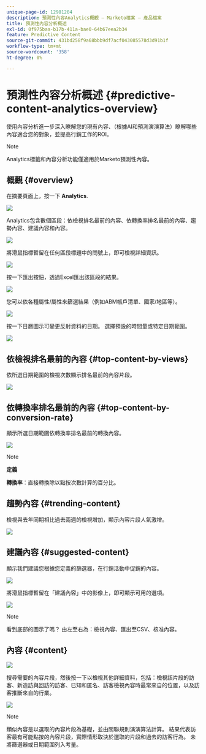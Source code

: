```yaml
---
unique-page-id: 12981204
description: 預測性內容Analytics概觀 — Marketo檔案 — 產品檔案
title: 預測性內容分析概述
exl-id: 0f975baa-b17b-411a-bae0-64b67eea2b34
feature: Predictive Content
source-git-commit: 431bd258f9a68bbb9df7acf043085578d3d91b1f
workflow-type: tm+mt
source-wordcount: '358'
ht-degree: 0%

---
```


# 預測性內容分析概述 {#predictive-content-analytics-overview}

使用內容分析進一步深入瞭解您的現有內容、（根據AI和預測演演算法）瞭解哪些內容適合您的對象，並提高行銷工作的ROI。

>[!NOTE]
>
>Analytics標籤和內容分析功能僅適用於Marketo預測性內容。

## 概觀 {#overview}

在摘要頁面上，按一下 **Analytics**.

![](assets/one.png)

Analytics包含數個區段：依檢視排名最前的內容、依轉換率排名最前的內容、趨勢內容、建議內容和內容。

![](assets/new-2.png)

將滑鼠指標暫留在任何區段標題中的問號上，即可檢視詳細資訊。

![](assets/new-3.png)

按一下匯出按鈕，透過Excel匯出該區段的結果。

![](assets/new-3point5.png)

您可以依各種屬性/屬性來篩選結果（例如ABM帳戶清單、國家/地區等）。

![](assets/pca.png)

按一下日曆圖示可變更反射資料的日期。 選擇預設的時間量或特定日期範圍。

![](assets/dates.png)

## 依檢視排名最前的內容 {#top-content-by-views}

依所選日期範圍的檢視次數顯示排名最前的內容片段。

![](assets/new-6.png)

## 依轉換率排名最前的內容 {#top-content-by-conversion-rate}

顯示所選日期範圍依轉換率排名最前的轉換內容。

![](assets/new-7.png)

>[!NOTE]
>
>**定義**
>
>**轉換率**：直接轉換除以點按次數計算的百分比。

## 趨勢內容 {#trending-content}

檢視與去年同期相比過去兩週的檢視增加，顯示內容片段人氣激增。

![](assets/new-8.png)

## 建議內容 {#suggested-content}

顯示我們建議您根據您定義的篩選器，在行銷活動中促銷的內容。

![](assets/image2017-10-3-10-3a18-3a35.png)

將滑鼠指標暫留在「建議內容」中的影像上，即可顯示可用的選項。

![](assets/image2017-10-3-10-3a21-3a37.png)

>[!NOTE]
>
>看到底部的圖示了嗎？ 由左至右為：檢視內容、匯出至CSV、核准內容。

## 內容 {#content}

![](assets/image2017-10-3-10-3a22-3a24.png)

搜尋需要的內容片段，然後按一下以檢視其他詳細資料，包括：檢視該片段的訪客、新造訪與回訪的訪客、已知和匿名、訪客檢視內容時最常來自的位置，以及訪客推斷來自的行業。

![](assets/image2017-10-3-10-3a23-3a40.png)

>[!NOTE]
>
>類似內容是以選取的內容片段為基礎，並由關聯規則演演算法計算。 結果代表訪客最有可能點按的內容片段，實際情形取決於選取的片段和過去的訪客行為。 未將篩選器或日期範圍列入考量。
